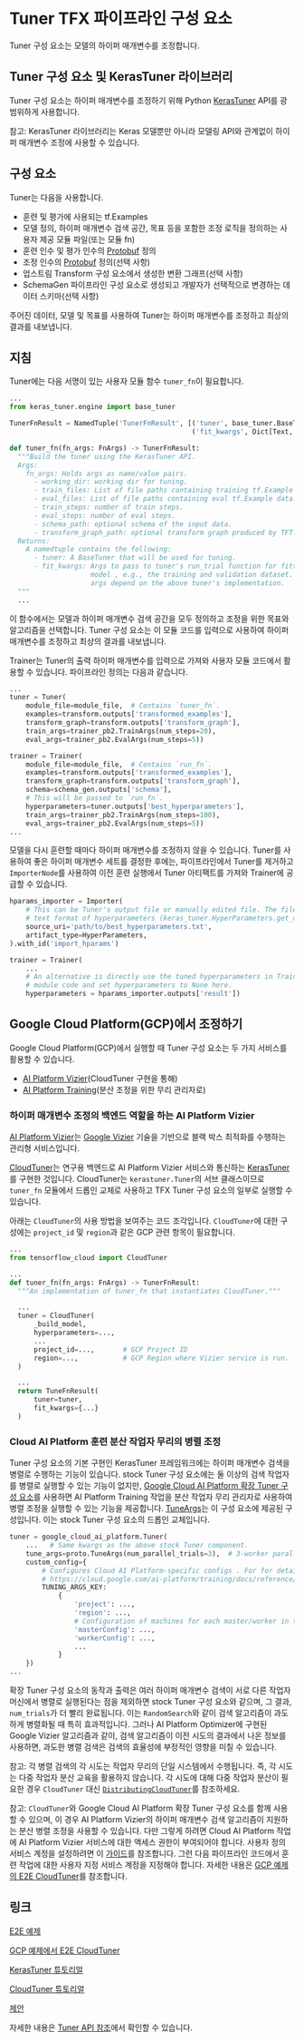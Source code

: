# Tuner TFX 파이프라인 구성 요소

Tuner 구성 요소는 모델의 하이퍼 매개변수를 조정합니다.

## Tuner 구성 요소 및 KerasTuner 라이브러리

Tuner 구성 요소는 하이퍼 매개변수를 조정하기 위해 Python [KerasTuner](https://www.tensorflow.org/tutorials/keras/keras_tuner) API를 광범위하게 사용합니다.

참고: KerasTuner 라이브러리는 Keras 모델뿐만 아니라 모델링 API와 관계없이 하이퍼 매개변수 조정에 사용할 수 있습니다.

## 구성 요소

Tuner는 다음을 사용합니다.

- 훈련 및 평가에 사용되는 tf.Examples
- 모델 정의, 하이퍼 매개변수 검색 공간, 목표 등을 포함한 조정 로직을 정의하는 사용자 제공 모듈 파일(또는 모듈 fn)
- 훈련 인수 및 평가 인수의 [Protobuf](https://developers.google.com/protocol-buffers) 정의
- 조정 인수의 [Protobuf](https://developers.google.com/protocol-buffers) 정의(선택 사항)
- 업스트림 Transform 구성 요소에서 생성한 변환 그래프(선택 사항)
- SchemaGen 파이프라인 구성 요소로 생성되고 개발자가 선택적으로 변경하는 데이터 스키마(선택 사항)

주어진 데이터, 모델 및 목표를 사용하여 Tuner는 하이퍼 매개변수를 조정하고 최상의 결과를 내보냅니다.

## 지침

Tuner에는 다음 서명이 있는 사용자 모듈 함수 `tuner_fn`이 필요합니다.

```python
...
from keras_tuner.engine import base_tuner

TunerFnResult = NamedTuple('TunerFnResult', [('tuner', base_tuner.BaseTuner),
                                             ('fit_kwargs', Dict[Text, Any])])

def tuner_fn(fn_args: FnArgs) -> TunerFnResult:
  """Build the tuner using the KerasTuner API.
  Args:
    fn_args: Holds args as name/value pairs.
      - working_dir: working dir for tuning.
      - train_files: List of file paths containing training tf.Example data.
      - eval_files: List of file paths containing eval tf.Example data.
      - train_steps: number of train steps.
      - eval_steps: number of eval steps.
      - schema_path: optional schema of the input data.
      - transform_graph_path: optional transform graph produced by TFT.
  Returns:
    A namedtuple contains the following:
      - tuner: A BaseTuner that will be used for tuning.
      - fit_kwargs: Args to pass to tuner's run_trial function for fitting the
                    model , e.g., the training and validation dataset. Required
                    args depend on the above tuner's implementation.
  """
  ...
```

이 함수에서는 모델과 하이퍼 매개변수 검색 공간을 모두 정의하고 조정을 위한 목표와 알고리즘을 선택합니다. Tuner 구성 요소는 이 모듈 코드를 입력으로 사용하여 하이퍼 매개변수를 조정하고 최상의 결과를 내보냅니다.

Trainer는 Tuner의 출력 하이퍼 매개변수를 입력으로 가져와 사용자 모듈 코드에서 활용할 수 있습니다. 파이프라인 정의는 다음과 같습니다.

```python
...
tuner = Tuner(
    module_file=module_file,  # Contains `tuner_fn`.
    examples=transform.outputs['transformed_examples'],
    transform_graph=transform.outputs['transform_graph'],
    train_args=trainer_pb2.TrainArgs(num_steps=20),
    eval_args=trainer_pb2.EvalArgs(num_steps=5))

trainer = Trainer(
    module_file=module_file,  # Contains `run_fn`.
    examples=transform.outputs['transformed_examples'],
    transform_graph=transform.outputs['transform_graph'],
    schema=schema_gen.outputs['schema'],
    # This will be passed to `run_fn`.
    hyperparameters=tuner.outputs['best_hyperparameters'],
    train_args=trainer_pb2.TrainArgs(num_steps=100),
    eval_args=trainer_pb2.EvalArgs(num_steps=5))
...
```

모델을 다시 훈련할 때마다 하이퍼 매개변수를 조정하지 않을 수 있습니다. Tuner를 사용하여 좋은 하이퍼 매개변수 세트를 결정한 후에는, 파이프라인에서 Tuner를 제거하고 `ImporterNode`를 사용하여 이전 훈련 실행에서 Tuner 아티팩트를 가져와 Trainer에 공급할 수 있습니다.

```python
hparams_importer = Importer(
    # This can be Tuner's output file or manually edited file. The file contains
    # text format of hyperparameters (keras_tuner.HyperParameters.get_config())
    source_uri='path/to/best_hyperparameters.txt',
    artifact_type=HyperParameters,
).with_id('import_hparams')

trainer = Trainer(
    ...
    # An alternative is directly use the tuned hyperparameters in Trainer's user
    # module code and set hyperparameters to None here.
    hyperparameters = hparams_importer.outputs['result'])
```

## Google Cloud Platform(GCP)에서 조정하기

Google Cloud Platform(GCP)에서 실행할 때 Tuner 구성 요소는 두 가지 서비스를 활용할 수 있습니다.

- [AI Platform Vizier](https://cloud.google.com/ai-platform/optimizer/docs/overview)(CloudTuner 구현을 통해)
- [AI Platform Training](https://cloud.google.com/ai-platform/training/docs)(분산 조정을 위한 무리 관리자로)

### 하이퍼 매개변수 조정의 백엔드 역할을 하는 AI Platform Vizier

[AI Platform Vizier](https://cloud.google.com/ai-platform/optimizer/docs/overview)는 [Google Vizier](https://storage.googleapis.com/pub-tools-public-publication-data/pdf/bcb15507f4b52991a0783013df4222240e942381.pdf) 기술을 기반으로 블랙 박스 최적화를 수행하는 관리형 서비스입니다.

[CloudTuner](https://github.com/tensorflow/cloud/blob/master/src/python/tensorflow_cloud/tuner/tuner.py)는 연구용 백엔드로 AI Platform Vizier 서비스와 통신하는 [KerasTuner](https://www.tensorflow.org/tutorials/keras/keras_tuner)를 구현한 것입니다. CloudTuner는 `kerastuner.Tuner`의 서브 클래스이므로 `tuner_fn` 모듈에서 드롭인 교체로 사용하고 TFX Tuner 구성 요소의 일부로 실행할 수 있습니다.

아래는 `CloudTuner`의 사용 방법을 보여주는 코드 조각입니다. `CloudTuner`에 대한 구성에는 `project_id` 및 `region`과 같은 GCP 관련 항목이 필요합니다.

```python
...
from tensorflow_cloud import CloudTuner

...
def tuner_fn(fn_args: FnArgs) -> TunerFnResult:
  """An implementation of tuner_fn that instantiates CloudTuner."""

  ...
  tuner = CloudTuner(
      _build_model,
      hyperparameters=...,
      ...
      project_id=...,       # GCP Project ID
      region=...,           # GCP Region where Vizier service is run.
  )

  ...
  return TuneFnResult(
      tuner=tuner,
      fit_kwargs={...}
  )

```

### Cloud AI Platform 훈련 분산 작업자 무리의 병렬 조정

Tuner 구성 요소의 기본 구현인 KerasTuner 프레임워크에는 하이퍼 매개변수 검색을 병렬로 수행하는 기능이 있습니다. stock Tuner 구성 요소에는 둘 이상의 검색 작업자를 병렬로 실행할 수 있는 기능이 없지만, [Google Cloud AI Platform 확장 Tuner 구성 요소](https://github.com/tensorflow/tfx/blob/master/tfx/extensions/google_cloud_ai_platform/tuner/component.py)를 사용하면 AI Platform Training 작업을 분산 작업자 무리 관리자로 사용하여 병렬 조정을 실행할 수 있는 기능을 제공합니다. [TuneArgs](https://github.com/tensorflow/tfx/blob/master/tfx/proto/tuner.proto)는 이 구성 요소에 제공된 구성입니다. 이는 stock Tuner 구성 요소의 드롭인 교체입니다.

```python
tuner = google_cloud_ai_platform.Tuner(
    ...   # Same kwargs as the above stock Tuner component.
    tune_args=proto.TuneArgs(num_parallel_trials=3),  # 3-worker parallel
    custom_config={
        # Configures Cloud AI Platform-specific configs . For for details, see
        # https://cloud.google.com/ai-platform/training/docs/reference/rest/v1/projects.jobs#traininginput.
        TUNING_ARGS_KEY:
            {
                'project': ...,
                'region': ...,
                # Configuration of machines for each master/worker in the flock.
                'masterConfig': ...,
                'workerConfig': ...,
                ...
            }
    })
...

```

확장 Tuner 구성 요소의 동작과 출력은 여러 하이퍼 매개변수 검색이 서로 다른 작업자 머신에서 병렬로 실행된다는 점을 제외하면 stock Tuner 구성 요소와 같으며, 그 결과, `num_trials`가 더 빨리 완료됩니다. 이는 `RandomSearch`와 같이 검색 알고리즘이 과도하게 병렬화될 때 특히 효과적입니다. 그러나 AI Platform Optimizer에 구현된 Google Vizier 알고리즘과 같이, 검색 알고리즘이 이전 시도의 결과에서 나온 정보를 사용하면, 과도한 병렬 검색은 검색의 효율성에 부정적인 영향을 미칠 수 있습니다.

참고: 각 병렬 검색의 각 시도는 작업자 무리의 단일 시스템에서 수행됩니다. 즉, 각 시도는 다중 작업자 분산 교육을 활용하지 않습니다. 각 시도에 대해 다중 작업자 분산이 필요한 경우 `CloudTuner` 대신 [`DistributingCloudTuner`](https://github.com/tensorflow/cloud/blob/b9c8752f5c53f8722dfc0b5c7e05be52e62597a8/src/python/tensorflow_cloud/tuner/tuner.py#L384-L676)를 참조하세요.

참고: `CloudTuner`와 Google Cloud AI Platform 확장 Tuner 구성 요소를 함께 사용할 수 있으며, 이 경우 AI Platform Vizier의 하이퍼 매개변수 검색 알고리즘이 지원하는 분산 병렬 조정을 사용할 수 있습니다. 다만 그렇게 하려면 Cloud AI Platform 작업에 AI Platform Vizier 서비스에 대한 액세스 권한이 부여되어야 합니다. 사용자 정의 서비스 계정을 설정하려면 이 [가이드](https://cloud.google.com/ai-platform/training/docs/custom-service-account#custom)를 참조합니다. 그런 다음 파이프라인 코드에서 훈련 작업에 대한 사용자 지정 서비스 계정을 지정해야 합니다. 자세한 내용은 [GCP 예제의 E2E CloudTuner](https://github.com/tensorflow/tfx/blob/master/tfx/examples/penguin/penguin_pipeline_kubeflow.py)를 참조합니다.

## 링크

[E2E 예제](https://github.com/tensorflow/tfx/blob/master/tfx/examples/penguin/penguin_pipeline_local.py)

[GCP 예제에서 E2E CloudTuner](https://github.com/tensorflow/tfx/blob/master/tfx/examples/penguin/penguin_pipeline_kubeflow.py)

[KerasTuner 튜토리얼](https://www.tensorflow.org/tutorials/keras/keras_tuner)

[CloudTuner 튜토리얼](https://github.com/GoogleCloudPlatform/ai-platform-samples/blob/master/notebooks/samples/optimizer/ai_platform_vizier_tuner.ipynb)

[제안](https://github.com/tensorflow/community/blob/master/rfcs/20200420-tfx-tuner-component.md)

자세한 내용은 [Tuner API 참조](https://www.tensorflow.org/tfx/api_docs/python/tfx/v1/components/Tuner)에서 확인할 수 있습니다.
